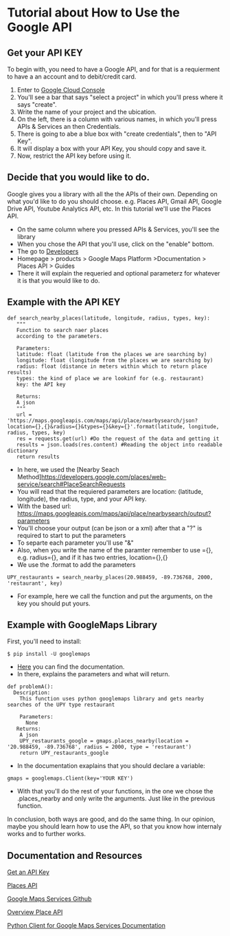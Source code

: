 # Tutorial about How to Use the Google API 

## Get your API KEY
To begin with, you need to have a Google API, and for that is a requierment to have a an account and to debit/credit card.
1. Enter to [Google Cloud Console](https://www.googleadservices.com/pagead/aclk?sa=L&ai=DChcSEwj5mb3ntPbkAhUQboYKHeh3DBoYABAAGgJ2dQ&ohost=www.google.com&cid=CAESEeD2a-isKx0bOlEmqvWSj8nQ&sig=AOD64_1Q1jDJoR8xP0O3PioSJdZWOb--BA&q=&ved=2ahUKEwjo17XntPbkAhXSuFkKHW8JB1sQ0Qx6BAgLEAE&adurl=)
2. You'll see a bar that says "select a project" in which you'll press where it says "create".
3. Write the name of your project and the ubication.
4. On the left, there is a column with various names, in which you'll press APIs & Services an then Credentials.
5. There is going to abe a blue box with "create credentials", then to "API Key".
6. It will display a box with your API Key, you should copy and save it.
7. Now, restrict the API key before using it.

## Decide that you would like to do.
Google gives you a library with all the the APIs of their own. Depending on what you'd like to do you should choose.
e.g. Places API, Gmail API, Google Drive API, Youtube Analytics API, etc.
In this tutorial we'll use the Places API.
 * On the same column where you pressed APIs & Services, you'll see the library
 * When you chose the API that you'll use, click on the "enable" bottom.
 * The go to [Developers](https://developers.google.com/)
 * Homepage > products > Google Maps Platform >Documentation > Places API > Guides
 * There it will explain the requeried and optional parameterz for whatever it is that you would like to do.
 
 ## Example with the API KEY
 ```
 def search_nearby_places(latitude, longitude, radius, types, key):
    """
    Function to search naer places 
    according to the parameters.

    Parameters:
    latitude: float (latitude from the places we are searching by)
    longitude: float (longitude from the places we are searching by)
    radius: float (distance in meters within which to return place results)
    types: the kind of place we are lookinf for (e.g. restaurant)
    key: the API key
    
    Returns:
    A json
    """
    url = 'https://maps.googleapis.com/maps/api/place/nearbysearch/json?location={},{}&radius={}&types={}&key={}'.format(latitude, longitude, radius, types, key)
    res = requests.get(url) #Do the request of the data and getting it 
    results = json.loads(res.content) #Reading the object into readable dictionary
    return results 
  ```
 * In here, we used the [Nearby Seach Method]https://developers.google.com/places/web-service/search#PlaceSearchRequests
 * You will read that the requiered parameters are location: (latitude, longitude), the radius, type, and your API key.
 * With the based url: https://maps.googleapis.com/maps/api/place/nearbysearch/output?parameters
 * You'll choose your output (can be json or a xml) after that a "?" is required to start to put the parameters
 * To separte each parameter you'll use "&"
 * Also, when you write the name of the paramter remember to use ={}, e.g. radius={}, and if it has two entries, location={},{}
 * We use the .format to add the parameters 
 
```
UPY_restaurants = search_nearby_places(20.988459, -89.736768, 2000, 'restaurant', key)
```
* For example, here we call the function and put the arguments, on the key you should put yours.

## Example with GoogleMaps Library

First, you'll need to install:
```
$ pip install -U googlemaps
```
* [Here](https://googlemaps.github.io/google-maps-services-python/docs/#module-googlemaps) you can find the documentation.
* In there, explains the parameters and what will return.
```
def problemA():
  Description:
    This function uses python googlemaps library and gets nearby searches of the UPY type restaurant
    
    Parameters:
      None
   Returns:
    A json 
    UPY_restaurants_google = gmaps.places_nearby(location = '20.988459, -89.736768', radius = 2000, type = 'restaurant')
    return UPY_restaurants_google
```
* In the documentation exaplains that you should declare a variable:
```
gmaps = googlemaps.Client(key='YOUR KEY')
```
* With that you'll do the rest of your functions, in the one we chose the .places_nearby and only write the arguments. Just like in the 
previous function.

In conclusion, both ways are good, and do the same thing. In our opinion, maybe you should learn how to use the API, so that you know
how internaly works and to further works.

## Documentation and Resources 

[Get an API Key](https://developers.google.com/places/web-service/get-api-key)

[Places API](https://developers.google.com/places/web-service/search#FindPlaceRequests)

[Google Maps Services Github](https://github.com/googlemaps/google-maps-services-python#api-keys)

[Overview Place API](https://developers.google.com/places/web-service/intro)

[Python Client for Google Maps Services Documentation](https://googlemaps.github.io/google-maps-services-python/docs/#module-googlemaps)



